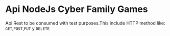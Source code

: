 # Api NodeJs Cyber Family Games
Api Rest to be consumed with test purposes.This include HTTP method like: `GET`,`POST`,`PUT` y `DELETE`

